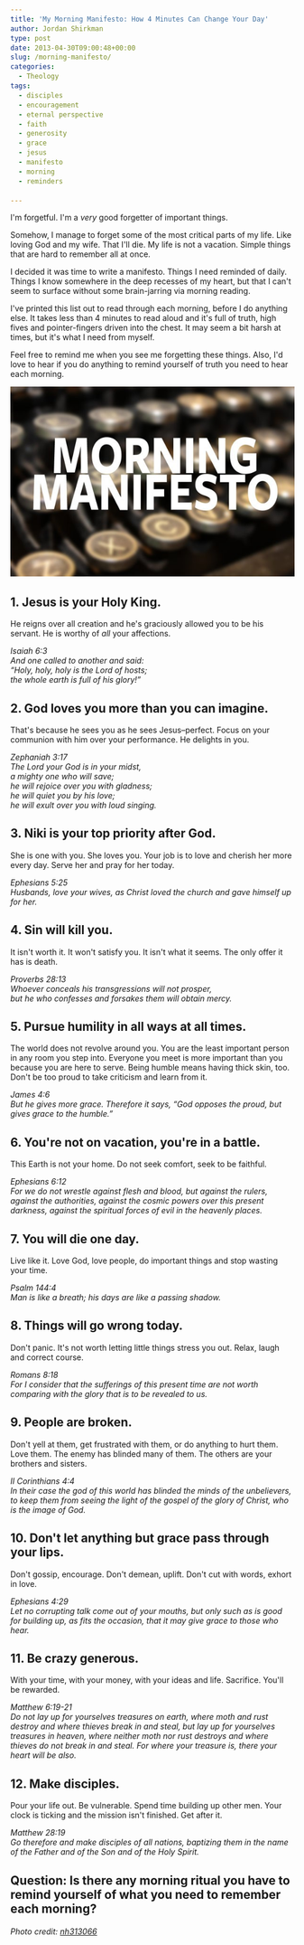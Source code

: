 ```yaml
---
title: 'My Morning Manifesto: How 4 Minutes Can Change Your Day'
author: Jordan Shirkman
type: post
date: 2013-04-30T09:00:48+00:00
slug: /morning-manifesto/
categories:
  - Theology
tags:
  - disciples
  - encouragement
  - eternal perspective
  - faith
  - generosity
  - grace
  - jesus
  - manifesto
  - morning
  - reminders

---
```

I'm forgetful. I'm a _very_ good forgetter of important things.

Somehow, I manage to forget some of the most critical parts of my life. Like loving God and my wife. That I'll die. My life is not a vacation. Simple things that are hard to remember all at once.

I decided it was time to write a manifesto. Things I need reminded of daily. Things I know somewhere in the deep recesses of my heart, but that I can't seem to surface without some brain-jarring via morning reading.

I've printed this list out to read through each morning, before I do anything else. It takes less than 4 minutes to read aloud and it's full of truth, high fives and pointer-fingers driven into the chest. It may seem a bit harsh at times, but it's what I need from myself.

Feel free to remind me when you see me forgetting these things. Also, I'd love to hear if you do anything to remind yourself of truth you need to hear each morning.

[![Image](/static/images/morning-manifesto1.jpeg)](https://jshirk.com/blog/morning-manifesto)

<!--more-->

## 1. Jesus is your Holy King.

He reigns over all creation and he's graciously allowed you to be his servant. He is worthy of _all_ your affections.

_Isaiah 6:3_  
_And one called to another and said:_  
_“Holy, holy, holy is the Lord of hosts;_  
_the whole earth is full of his glory!”_

## 2. God loves you more than you can imagine.

That's because he sees you as he sees Jesus&#8211;perfect. Focus on your communion with him over your performance. He delights in you.

_Zephaniah 3:17_  
_The Lord your God is in your midst,_  
_a mighty one who will save;_  
_he will rejoice over you with gladness;_  
_he will quiet you by his love;_  
_he will exult over you with loud singing._

## 3. Niki is your top priority after God.

She is one with you. She loves you. Your job is to love and cherish her more every day. Serve her and pray for her today.

_Ephesians 5:25_  
_Husbands, love your wives, as Christ loved the church and gave himself up for her._

## 4. Sin will kill you.

It isn't worth it. It won't satisfy you. It isn't what it seems. The only offer it has is death.

_Proverbs 28:13_  
_Whoever conceals his transgressions will not prosper,_  
_but he who confesses and forsakes them will obtain mercy._

## 5. Pursue humility in all ways at all times.

The world does not revolve around you. You are the least important person in any room you step into. Everyone you meet is more important than you because you are here to serve. Being humble means having thick skin, too. Don't be too proud to take criticism and learn from it.

_James 4:6_  
_But he gives more grace. Therefore it says, “God opposes the proud, but gives grace to the humble.”_

## 6. You're not on vacation, you're in a battle.

This Earth is not your home. Do not seek comfort, seek to be faithful.

_Ephesians 6:12_  
_For we do not wrestle against flesh and blood, but against the rulers, against the authorities, against the cosmic powers over this present darkness, against the spiritual forces of evil in the heavenly places._

## 7. You will die one day.

Live like it. Love God, love people, do important things and stop wasting your time.

_Psalm 144:4_  
_Man is like a breath; his days are like a passing shadow._

## 8. Things will go wrong today.

Don't panic. It's not worth letting little things stress you out. Relax, laugh and correct course.

_Romans 8:18_  
_For I consider that the sufferings of this present time are not worth comparing with the glory that is to be revealed to us._

## 9. People are broken.

Don't yell at them, get frustrated with them, or do anything to hurt them. Love them. The enemy has blinded many of them. The others are your brothers and sisters.

_II Corinthians 4:4_  
_In their case the god of this world has blinded the minds of the unbelievers, to keep them from seeing the light of the gospel of the glory of Christ, who is the image of God._

## 10. Don't let anything but grace pass through your lips.

Don't gossip, encourage. Don't demean, uplift. Don't cut with words, exhort in love.

_Ephesians 4:29_  
_Let no corrupting talk come out of your mouths, but only such as is good for building up, as fits the occasion, that it may give grace to those who hear._

## 11. Be crazy generous.

With your time, with your money, with your ideas and life. Sacrifice. You'll be rewarded.

_Matthew 6:19-21_  
_Do not lay up for yourselves treasures on earth, where moth and rust destroy and where thieves break in and steal, but lay up for yourselves treasures in heaven, where neither moth nor rust destroys and where thieves do not break in and steal. For where your treasure is, there your heart will be also._

## 12. Make disciples.

Pour your life out. Be vulnerable. Spend time building up other men. Your clock is ticking and the mission isn't finished. Get after it.

_Matthew 28:19_  
_Go therefore and make disciples of all nations, baptizing them in the name of the Father and of the Son and of the Holy Spirit._

## Question: Is there any morning ritual you have to remind yourself of what you need to remember each morning?

###### Photo credit: [nh313066](http://www.sxc.hu/profile/nh313066)
